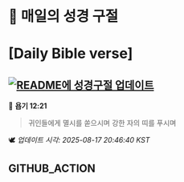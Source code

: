 # 🙏 매일의 성경 구절
# [Daily Bible verse]
## [![README에 성경구절 업데이트](https://github.com/DONGSUKA/first_test/actions/workflows/update-readme-bible.yml/badge.svg)](https://github.com/DONGSUKA/first_test/actions/workflows/update-readme-bible.yml)
<!-- START_BIBLE_VERSE -->
📖 **욥기 12:21**
> 귀인들에게 멸시를 쏟으시며 강한 자의 띠를 푸시며

🕊️ _업데이트 시각: 2025-08-17 20:46:40 KST_
  <!-- END_BIBLE_VERSE -->
## GITHUB_ACTION

